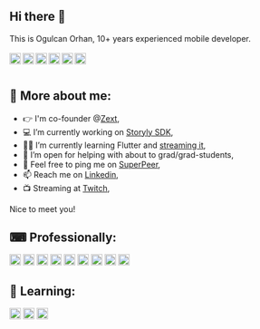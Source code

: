 ## Hi there 👋

This is Ogulcan Orhan, 10+ years experienced mobile developer.
<br /><br />
<a href="https://linkedin.com/in/ogulcanorhan" target="_blank">
  <img align="left" alt="Linkedin" width="20px" src="https://cdn.jsdelivr.net/npm/simple-icons@3.12.2/icons/linkedin.svg" />
</a>
<a href="https://medium.com/@ogulcan" target="_blank">
  <img align="left" alt="Medium" width="20px" src="https://cdn.jsdelivr.net/npm/simple-icons@3.12.2/icons/medium.svg" />
</a>
<a href="https://ogulcanorhan.com" target="_blank">
  <img align="left" alt="Medium" width="20px" src="https://cdn.jsdelivr.net/npm/simple-icons@3.12.2/icons/wordpress.svg" />
</a>
<a href="https://twitter.com/in/ogulcanor" target="_blank">
  <img align="left" alt="Twitter" width="20px" src="https://cdn.jsdelivr.net/npm/simple-icons@3.12.2/icons/twitter.svg" />
</a>
<a href="https://twitch.com/ogulcanorhan" target="_blank">
  <img align="left" alt="Twitch" width="20px" src="https://cdn.jsdelivr.net/npm/simple-icons@3.12.2/icons/twitch.svg" />
</a>
<a href="https://superpeer.com/ogulcanor" target="_blank">
  <img align="left" alt="SuperPeer (bilingual)" width="20px" src="https://cdn.jsdelivr.net/npm/simple-icons@3.12.2/icons/zoom.svg" />
</a>
<br />
<br />
## 🧐  More about me:

- 👉  I'm co-founder @[Zext](https://www.linkedin.com/company/zext/),
- 💻  I’m currently working on [Storyly SDK](https://github.com/Netvent/storyly-mobile),
- 👨‍💻  I’m currently learning Flutter and [streaming it](https://twitch.tv/ogulcanorhan),
- 🤔  I’m open for helping with about to grad/grad-students,
- 💬  Feel free to ping me on [SuperPeer](https://superpeer.com/ogulcanor),
- 📫  Reach me on [Linkedin](https://linkedin.com/in/ogulcanorhan),
- 📺  Streaming at [Twitch](https://twitch.tv/ogulcanorhan),

Nice to meet you!

## ⌨  Professionally:  
<code><img height="20" src="https://cdn.jsdelivr.net/npm/simple-icons@3.12.2/icons/swift.svg"></code>
<code><img height="20" src="https://cdn.jsdelivr.net/npm/simple-icons@3.12.2/icons/kotlin.svg"></code>
<code><img height="20" src="https://cdn.jsdelivr.net/npm/simple-icons@3.12.2/icons/java.svg"></code>
<code><img height="20" src="https://cdn.jsdelivr.net/npm/simple-icons@3.12.2/icons/objectivec.svg"></code>
<code><img height="20" src="https://cdn.jsdelivr.net/npm/simple-icons@3.12.2/icons/javascript.svg"></code>
<code><img height="20" src="https://cdn.jsdelivr.net/npm/simple-icons@3.12.2/icons/php.svg"></code>
<code><img height="20" src="https://cdn.jsdelivr.net/npm/simple-icons@3.12.2/icons/mysql.svg"></code>
<code><img height="20" src="https://cdn.jsdelivr.net/npm/simple-icons@3.12.2/icons/wordpress.svg"></code>
<code><img height="20" src="https://cdn.jsdelivr.net/npm/simple-icons@3.12.2/icons/git.svg"></code>

## 👶  Learning:
<code><img height="20" src="https://cdn.jsdelivr.net/npm/simple-icons@3.12.2/icons/flutter.svg"></code>
<code><img height="20" src="https://cdn.jsdelivr.net/npm/simple-icons@3.12.2/icons/node-dot-js.svg"></code>
<code><img height="20" src="https://cdn.jsdelivr.net/npm/simple-icons@3.12.2/icons/vue-dot-js.svg"></code>


